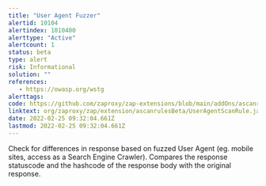 ```yaml
---
title: "User Agent Fuzzer"
alertid: 10104
alertindex: 1010400
alerttype: "Active"
alertcount: 1
status: beta
type: alert
risk: Informational
solution: ""
references:
   - https://owasp.org/wstg
alerttags: 
code: https://github.com/zaproxy/zap-extensions/blob/main/addOns/ascanrulesBeta/src/main/java/org/zaproxy/zap/extension/ascanrulesBeta/UserAgentScanRule.java
linktext: org/zaproxy/zap/extension/ascanrulesBeta/UserAgentScanRule.java
date: 2022-02-25 09:32:04.661Z
lastmod: 2022-02-25 09:32:04.661Z
---
```

Check for differences in response based on fuzzed User Agent (eg. mobile sites, access as a Search Engine Crawler). Compares the response statuscode and the hashcode of the response body with the original response.
